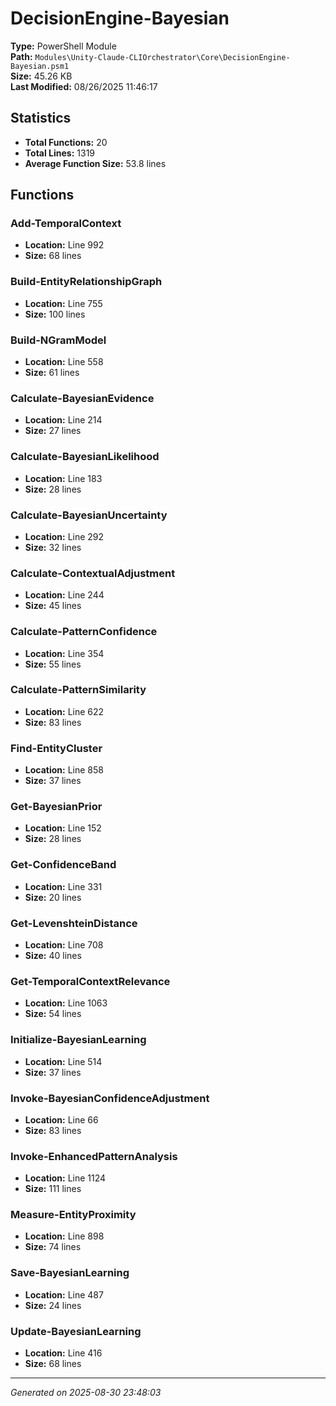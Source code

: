 # DecisionEngine-Bayesian

**Type:** PowerShell Module  
**Path:** `Modules\Unity-Claude-CLIOrchestrator\Core\DecisionEngine-Bayesian.psm1`  
**Size:** 45.26 KB  
**Last Modified:** 08/26/2025 11:46:17  

## Statistics

- **Total Functions:** 20
- **Total Lines:** 1319
- **Average Function Size:** 53.8 lines

## Functions


### Add-TemporalContext

- **Location:** Line 992
- **Size:** 68 lines

 
### Build-EntityRelationshipGraph

- **Location:** Line 755
- **Size:** 100 lines

 
### Build-NGramModel

- **Location:** Line 558
- **Size:** 61 lines

 
### Calculate-BayesianEvidence

- **Location:** Line 214
- **Size:** 27 lines

 
### Calculate-BayesianLikelihood

- **Location:** Line 183
- **Size:** 28 lines

 
### Calculate-BayesianUncertainty

- **Location:** Line 292
- **Size:** 32 lines

 
### Calculate-ContextualAdjustment

- **Location:** Line 244
- **Size:** 45 lines

 
### Calculate-PatternConfidence

- **Location:** Line 354
- **Size:** 55 lines

 
### Calculate-PatternSimilarity

- **Location:** Line 622
- **Size:** 83 lines

 
### Find-EntityCluster

- **Location:** Line 858
- **Size:** 37 lines

 
### Get-BayesianPrior

- **Location:** Line 152
- **Size:** 28 lines

 
### Get-ConfidenceBand

- **Location:** Line 331
- **Size:** 20 lines

 
### Get-LevenshteinDistance

- **Location:** Line 708
- **Size:** 40 lines

 
### Get-TemporalContextRelevance

- **Location:** Line 1063
- **Size:** 54 lines

 
### Initialize-BayesianLearning

- **Location:** Line 514
- **Size:** 37 lines

 
### Invoke-BayesianConfidenceAdjustment

- **Location:** Line 66
- **Size:** 83 lines

 
### Invoke-EnhancedPatternAnalysis

- **Location:** Line 1124
- **Size:** 111 lines

 
### Measure-EntityProximity

- **Location:** Line 898
- **Size:** 74 lines

 
### Save-BayesianLearning

- **Location:** Line 487
- **Size:** 24 lines

 
### Update-BayesianLearning

- **Location:** Line 416
- **Size:** 68 lines



---
*Generated on 2025-08-30 23:48:03*
